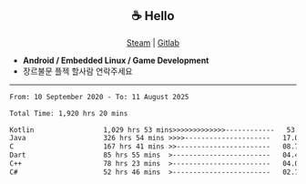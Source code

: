 <h2 align="center"> ☕ Hello </h2>

<p align="center">
  <a href="https://steamcommunity.com/id/Niforances/">Steam</a> |
  <a href="https://gitlab.com/niforances">Gitlab</a>
</p>

 - **Android / Embedded Linux / Game Development**
 - 장르불문 플젝 할사람 연락주세요

------

<!--START_SECTION:waka-->

```txt
From: 10 September 2020 - To: 11 August 2025

Total Time: 1,920 hrs 20 mins

Kotlin                 1,029 hrs 53 mins>>>>>>>>>>>>>------------   53.63 %
Java                   326 hrs 54 mins >>>>---------------------   17.02 %
C                      167 hrs 41 mins >>-----------------------   08.73 %
Dart                   85 hrs 55 mins  >------------------------   04.47 %
C++                    78 hrs 23 mins  >------------------------   04.08 %
C#                     52 hrs 46 mins  >------------------------   02.75 %
```

<!--END_SECTION:waka-->
